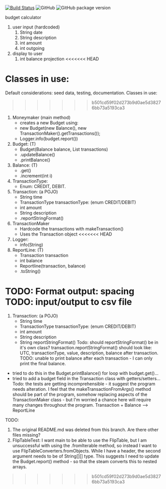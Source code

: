 [![Build Status](https://travis-ci.org/perrymant/moneymaker.svg?branch=sprint-2)](https://travis-ci.org/perrymant/moneymaker) 
![GitHub](https://img.shields.io/github/license/mashape/apistatus.svg) 
![GitHub package version](https://img.shields.io/github/package-json/v/badges/shields.svg)


budget calculator
1. user input (hardcoded)
    1. String date
    1. String description
    1. int amount
    1. int outgoing
1. display to user
    1. int balance projection
<<<<<<< HEAD

Classes in use:
=======
 Default considerations: seed data, testing, documentation.
 Classes in use:
>>>>>>> b501cd59f02d273b9d0ae5d38276bb73a5193ca3
1. Moneymaker (main method)
    - creates a new Budget using:
    - new Budget(new Balance(), new TransactionMaker().getTransactions());
    - Logger.info(budget.report())
1. Budget: (T)
    - Budget(Balance balance, List<Transaction> transactions)
    - .updateBalance()
    - .printBalance()
1. Balance: (T)
    - .get()
    - .increment(int i)
1. TransactionType:
    - Enum: CREDIT, DEBIT.
1. Transaction: (a POJO)
    - String time
    - TransactionType transactionType: (enum CREDIT/DEBIT)
    - int amount
    - String description
    - .reportStringFormat()
1. TransactionMaker
    - Hardcode the transactions with makeTransaction()
    - Uses the Transaction object
<<<<<<< HEAD
1. Logger:
    - info(String)
1. ReportLine: (T)
    - Transaction transaction
    - int balance
    - Reportline(transaction, balance)
    - .toString()

TODO: Format output: spacing
TODO: input/output to csv file
=======
1. Transaction: (a POJO)
     - String time
     - TransactionType transactionType: (enum CREDIT/DEBIT)
     - int amount
     - String description
     - String reportStringFormat()
     Todo: should reportStringFormat() be in it's own class?
 transaction.reportStringFormat() should look like:
UTC, transactionType, value, description, balance after transaction.
 TODO: unable to print balance after each transaction - I can only print the final balance.
- tried to do this in the Budget.printBalance() for loop with budget.get()...
- tried to add a budget field in the Transaction class with getters/setters...
 Todo: the tests are getting incomprehensible - it suggest the program needs alteration.
I feel that the makeTransactionFromArgs() method should be part of the program,
somehow replacing aspects of the TransactionMaker class - but I'm worried a chance here will require
many changes throughout the program.
 Transaction + Balance --> ReportLine
 
TODO:
1. The original README.md was deleted from this branch. Are there other files missing?
1. FlipTableTest: I want main to be able to use the FlipTable, but I am unsuccessful with using the .fromIterable method, 
so instead I want to use FlipTableConverters.fromObjects. While I have a header, the second argument needs to be of 
String[][] type. This suggests I need to update the Budget.report() method - so that the steam converts this to nested arrays.
>>>>>>> b501cd59f02d273b9d0ae5d38276bb73a5193ca3
